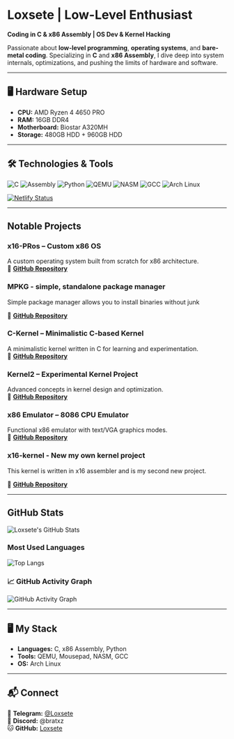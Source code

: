 # Loxsete | Low-Level Enthusiast  
**Coding in C & x86 Assembly | OS Dev & Kernel Hacking**  

Passionate about **low-level programming**, **operating systems**, and **bare-metal coding**. Specializing in **C** and **x86 Assembly**, I dive deep into system internals, optimizations, and pushing the limits of hardware and software.  

---

## 🖥️ Hardware Setup  
- **CPU:** AMD Ryzen 4 4650 PRO  
- **RAM:** 16GB DDR4  
- **Motherboard:** Biostar A320MH  
- **Storage:** 480GB HDD + 960GB HDD  

---

## 🛠️ Technologies & Tools  
![C](https://img.shields.io/badge/-C-00599C?style=flat&logo=c&logoColor=white)
![Assembly](https://img.shields.io/badge/-x86_Assembly-8E0E00?style=flat&logo=assemblyscript&logoColor=white)
![Python](https://img.shields.io/badge/-Python-3776AB?style=flat&logo=python&logoColor=white)
![QEMU](https://img.shields.io/badge/-QEMU-FF6600?style=flat&logo=qemu&logoColor=white)
![NASM](https://img.shields.io/badge/-NASM-000000?style=flat&logo=nasm&logoColor=white)
![GCC](https://img.shields.io/badge/-GCC-00599C?style=flat&logo=gcc&logoColor=white)
![Arch Linux](https://img.shields.io/badge/-Arch_Linux-1793D1?style=flat&logo=arch-linux&logoColor=white)  

[![Netlify Status](https://api.netlify.com/api/v1/badges/f45d1319-c9c7-4102-8940-ccd060051fd5/deploy-status)](https://app.netlify.com/sites/startling-lollipop-94e180/deploys)

---

## Notable Projects  

### x16-PRos – Custom x86 OS  
A custom operating system built from scratch for x86 architecture.  
🔗 **[GitHub Repository](https://github.com/PRoX2011/x16-PRos)**  

### MPKG - simple, standalone package manager
Simple package manager allows you to install binaries without junk

🔗 **[GitHub Repository](https://github.com/Loxsete/mpkg-base)**  

### C-Kernel – Minimalistic C-based Kernel  
A minimalistic kernel written in C for learning and experimentation.  
🔗 **[GitHub Repository](https://github.com/Loxsete/C-kernel)**  

### Kernel2 – Experimental Kernel Project  
Advanced concepts in kernel design and optimization.  
🔗 **[GitHub Repository](https://github.com/Loxsete/Kernel2)**  

### x86 Emulator – 8086 CPU Emulator  
Functional x86 emulator with text/VGA graphics modes.  
🔗 **[GitHub Repository](https://github.com/Loxsete/86emulator)**

### x16-kernel - New my own kernel project
This kernel is written in x16 assembler and is my second new project.

🔗 **[GitHub Repository](https://github.com/Loxsete/x16-kernel/)**

---

## GitHub Stats  
![Loxsete's GitHub Stats](https://github-readme-stats.vercel.app/api?username=Loxsete&show_icons=true&theme=radical)  

### Most Used Languages  
![Top Langs](https://github-readme-stats.vercel.app/api/top-langs/?username=Loxsete&layout=compact&theme=radical)  

### 📈 GitHub Activity Graph  
![GitHub Activity Graph](https://github-readme-activity-graph.vercel.app/graph?username=Loxsete&theme=redical)  

---

## 🖥️ My Stack  
- **Languages:** C, x86 Assembly, Python  
- **Tools:** QEMU, Mousepad, NASM, GCC  
- **OS:** Arch Linux  

---

## 📬 Connect  
📢 **Telegram:** [@Loxsete](https://t.me/Loxsete)  
💬 **Discord:** @bratxz  
🐱 **GitHub:** [Loxsete](https://github.com/Loxsete)  
